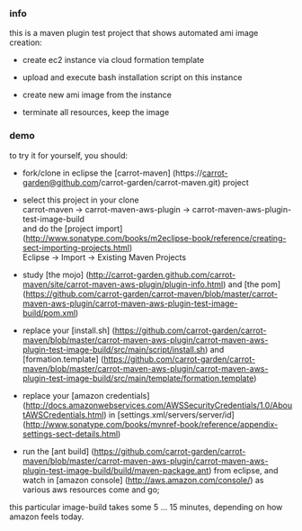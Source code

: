 <!--

    Copyright (C) 2010 Andrei Pozolotin <Andrei.Pozolotin@gmail.com>

    All rights reserved. Licensed under the OSI BSD License.

    http://www.opensource.org/licenses/bsd-license.php

-->
### info

this is a maven plugin test project that 
shows automated ami image creation:

* create ec2 instance via cloud formation template

* upload and execute bash installation script on this instance

* create new ami image from the instance

* terminate all resources, keep the image

### demo

to try it for yourself, you should:

* fork/clone in eclipse the
[carrot-maven]
(https://carrot-garden@github.com/carrot-garden/carrot-maven.git)
project

* select this project in your clone   
carrot-maven -> carrot-maven-aws-plugin -> carrot-maven-aws-plugin-test-image-build   
and do the
[project import]
(http://www.sonatype.com/books/m2eclipse-book/reference/creating-sect-importing-projects.html)   
Eclipse -> Import -> Existing Maven Projects 

* study
[the mojo]
(http://carrot-garden.github.com/carrot-maven/site/carrot-maven-aws-plugin/plugin-info.html)
and
[the pom]
(https://github.com/carrot-garden/carrot-maven/blob/master/carrot-maven-aws-plugin/carrot-maven-aws-plugin-test-image-build/pom.xml) 

* replace your
[install.sh]
(https://github.com/carrot-garden/carrot-maven/blob/master/carrot-maven-aws-plugin/carrot-maven-aws-plugin-test-image-build/src/main/script/install.sh)
and 
[formation.template]
(https://github.com/carrot-garden/carrot-maven/blob/master/carrot-maven-aws-plugin/carrot-maven-aws-plugin-test-image-build/src/main/template/formation.template)

* replace your 
[amazon credentials]
(http://docs.amazonwebservices.com/AWSSecurityCredentials/1.0/AboutAWSCredentials.html)
in 
[settings.xml/servers/server/id]
(http://www.sonatype.com/books/mvnref-book/reference/appendix-settings-sect-details.html)

* run the 
[ant build]
(https://github.com/carrot-garden/carrot-maven/blob/master/carrot-maven-aws-plugin/carrot-maven-aws-plugin-test-image-build/build/maven-package.ant) 
from eclipse, and watch in
[amazon console]
(http://aws.amazon.com/console/)
as various aws resources come and go;

this particular image-build takes some 5 ... 15 minutes,
depending on how amazon feels today.
